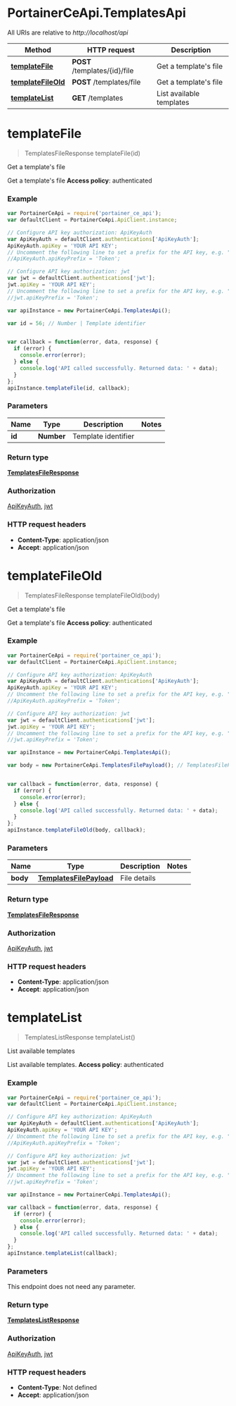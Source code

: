 # PortainerCeApi.TemplatesApi

All URIs are relative to *http://localhost/api*

Method | HTTP request | Description
------------- | ------------- | -------------
[**templateFile**](TemplatesApi.md#templateFile) | **POST** /templates/{id}/file | Get a template's file
[**templateFileOld**](TemplatesApi.md#templateFileOld) | **POST** /templates/file | Get a template's file
[**templateList**](TemplatesApi.md#templateList) | **GET** /templates | List available templates


<a name="templateFile"></a>
# **templateFile**
> TemplatesFileResponse templateFile(id)

Get a template's file

Get a template's file **Access policy**: authenticated

### Example
```javascript
var PortainerCeApi = require('portainer_ce_api');
var defaultClient = PortainerCeApi.ApiClient.instance;

// Configure API key authorization: ApiKeyAuth
var ApiKeyAuth = defaultClient.authentications['ApiKeyAuth'];
ApiKeyAuth.apiKey = 'YOUR API KEY';
// Uncomment the following line to set a prefix for the API key, e.g. "Token" (defaults to null)
//ApiKeyAuth.apiKeyPrefix = 'Token';

// Configure API key authorization: jwt
var jwt = defaultClient.authentications['jwt'];
jwt.apiKey = 'YOUR API KEY';
// Uncomment the following line to set a prefix for the API key, e.g. "Token" (defaults to null)
//jwt.apiKeyPrefix = 'Token';

var apiInstance = new PortainerCeApi.TemplatesApi();

var id = 56; // Number | Template identifier


var callback = function(error, data, response) {
  if (error) {
    console.error(error);
  } else {
    console.log('API called successfully. Returned data: ' + data);
  }
};
apiInstance.templateFile(id, callback);
```

### Parameters

Name | Type | Description  | Notes
------------- | ------------- | ------------- | -------------
 **id** | **Number**| Template identifier | 

### Return type

[**TemplatesFileResponse**](TemplatesFileResponse.md)

### Authorization

[ApiKeyAuth](../README.md#ApiKeyAuth), [jwt](../README.md#jwt)

### HTTP request headers

 - **Content-Type**: application/json
 - **Accept**: application/json

<a name="templateFileOld"></a>
# **templateFileOld**
> TemplatesFileResponse templateFileOld(body)

Get a template's file

Get a template's file **Access policy**: authenticated

### Example
```javascript
var PortainerCeApi = require('portainer_ce_api');
var defaultClient = PortainerCeApi.ApiClient.instance;

// Configure API key authorization: ApiKeyAuth
var ApiKeyAuth = defaultClient.authentications['ApiKeyAuth'];
ApiKeyAuth.apiKey = 'YOUR API KEY';
// Uncomment the following line to set a prefix for the API key, e.g. "Token" (defaults to null)
//ApiKeyAuth.apiKeyPrefix = 'Token';

// Configure API key authorization: jwt
var jwt = defaultClient.authentications['jwt'];
jwt.apiKey = 'YOUR API KEY';
// Uncomment the following line to set a prefix for the API key, e.g. "Token" (defaults to null)
//jwt.apiKeyPrefix = 'Token';

var apiInstance = new PortainerCeApi.TemplatesApi();

var body = new PortainerCeApi.TemplatesFilePayload(); // TemplatesFilePayload | File details


var callback = function(error, data, response) {
  if (error) {
    console.error(error);
  } else {
    console.log('API called successfully. Returned data: ' + data);
  }
};
apiInstance.templateFileOld(body, callback);
```

### Parameters

Name | Type | Description  | Notes
------------- | ------------- | ------------- | -------------
 **body** | [**TemplatesFilePayload**](TemplatesFilePayload.md)| File details | 

### Return type

[**TemplatesFileResponse**](TemplatesFileResponse.md)

### Authorization

[ApiKeyAuth](../README.md#ApiKeyAuth), [jwt](../README.md#jwt)

### HTTP request headers

 - **Content-Type**: application/json
 - **Accept**: application/json

<a name="templateList"></a>
# **templateList**
> TemplatesListResponse templateList()

List available templates

List available templates. **Access policy**: authenticated

### Example
```javascript
var PortainerCeApi = require('portainer_ce_api');
var defaultClient = PortainerCeApi.ApiClient.instance;

// Configure API key authorization: ApiKeyAuth
var ApiKeyAuth = defaultClient.authentications['ApiKeyAuth'];
ApiKeyAuth.apiKey = 'YOUR API KEY';
// Uncomment the following line to set a prefix for the API key, e.g. "Token" (defaults to null)
//ApiKeyAuth.apiKeyPrefix = 'Token';

// Configure API key authorization: jwt
var jwt = defaultClient.authentications['jwt'];
jwt.apiKey = 'YOUR API KEY';
// Uncomment the following line to set a prefix for the API key, e.g. "Token" (defaults to null)
//jwt.apiKeyPrefix = 'Token';

var apiInstance = new PortainerCeApi.TemplatesApi();

var callback = function(error, data, response) {
  if (error) {
    console.error(error);
  } else {
    console.log('API called successfully. Returned data: ' + data);
  }
};
apiInstance.templateList(callback);
```

### Parameters
This endpoint does not need any parameter.

### Return type

[**TemplatesListResponse**](TemplatesListResponse.md)

### Authorization

[ApiKeyAuth](../README.md#ApiKeyAuth), [jwt](../README.md#jwt)

### HTTP request headers

 - **Content-Type**: Not defined
 - **Accept**: application/json

